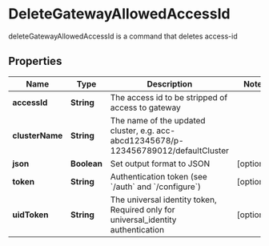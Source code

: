 

# DeleteGatewayAllowedAccessId

deleteGatewayAllowedAccessId is a command that deletes access-id

## Properties

| Name | Type | Description | Notes |
|------------ | ------------- | ------------- | -------------|
|**accessId** | **String** | The access id to be stripped of access to gateway |  |
|**clusterName** | **String** | The name of the updated cluster, e.g. acc-abcd12345678/p-123456789012/defaultCluster |  |
|**json** | **Boolean** | Set output format to JSON |  [optional] |
|**token** | **String** | Authentication token (see &#x60;/auth&#x60; and &#x60;/configure&#x60;) |  [optional] |
|**uidToken** | **String** | The universal identity token, Required only for universal_identity authentication |  [optional] |



